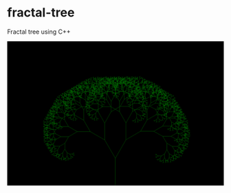 # fractal-tree
Fractal tree using C++

![Final Output](https://github.com/pruthvi145/fractal-tree/blob/master/output/final.BMP)
